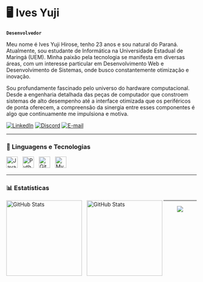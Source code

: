 # 🖥️ Ives Yuji

**`Desenvolvedor`**

Meu nome é Ives Yuji Hirose, tenho 23 anos e sou natural do Paraná. Atualmente, sou estudante de Informática na Universidade Estadual de Maringá (UEM). Minha paixão pela tecnologia se manifesta em diversas áreas, com um interesse particular em Desenvolvimento Web e Desenvolvimento de Sistemas, onde busco constantemente otimização e inovação.

Sou profundamente fascinado pelo universo do hardware computacional. Desde a engenharia detalhada das peças de computador que constroem sistemas de alto desempenho até a interface otimizada que os periféricos de ponta oferecem, a compreensão da sinergia entre esses componentes é algo que continuamente me impulsiona e motiva.

[![LinkedIn](https://img.shields.io/badge/LinkedIn-000?style=for-the-badge&logo=linkedin&logoColor=0E76A8)](https://www.linkedin.com/in/ivesyuji/)
[![Discord](https://img.shields.io/badge/Discord-000?style=for-the-badge&logo=discord)](https://https://discord.com/channels/@ivesbot/)
[![E-mail](https://img.shields.io/badge/-Email-000?style=for-the-badge&logo=microsoft-outlook&logoColor=007BFF)](mailto:ivesyuji@gmail.com)


---

### 🤖 Linguagens e Tecnologias

<img 
    align="left" 
    alt="Java" 
    title="Java"
    width="30px" 
    style="padding-right: 10px;" 
    src="https://cdn.jsdelivr.net/gh/devicons/devicon@latest/icons/java/java-original.svg" 
/>
<img 
    align="left" 
    alt="Python" 
    title="Python"
    width="30px" 
    style="padding-right: 10px;" 
    src="https://cdn.jsdelivr.net/gh/devicons/devicon@latest/icons/python/python-original.svg" 
/>
<img 
    align="left" 
    alt="Git" 
    title="Git"
    width="30px" 
    style="padding-right: 10px;" 
    src="https://cdn.jsdelivr.net/gh/devicons/devicon@latest/icons/git/git-original.svg" 
/>
<img 
    align="left" 
    alt="MySQL" 
    title="MySQL"
    width="30px" 
    style="padding-right: 10px;" 
    src="https://cdn.jsdelivr.net/gh/devicons/devicon@latest/icons/mysql/mysql-original.svg" 
/>
<br/>
<br/>

---

### 📊 Estatísticas

<p>
  <img 
    align="left" 
    alt="GitHub Stats" 
    height="200" 
    style="padding-right: 10px;" 
    src="https://github-readme-stats.vercel.app/api?username=ivesyuji&show_icons=true&theme=tokyonight&include_all_commits=true&locale=pt-br"
  />

<img 
      align="left" 
      alt="GitHub Stats" 
      height="200" 
      src="https://github-readme-stats.vercel.app/api/top-langs/?username=ivesyuji&theme=tokyonight&layout=compact&custom_title=Tecnologias&langs_count=4" 
  />

</p>

---

<div align="center">
  <img src="https://profile-counter.glitch.me/ivesyuji/count.svg?"  />
</div>
